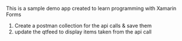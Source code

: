 This is a sample demo app created to learn programming with Xamarin Forms

1. Create a postman collection for the api calls & save them
2. update the qtfeed to display items taken from the api call
